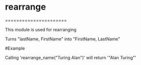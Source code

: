 # rearrange
======================

This module is used for rearranging

Turns "lastName, FirstName" into "FirstName, LastName"


#Example

Calling 'rearrange_name("Turing Alan")' will return '"Alan Turing"'
